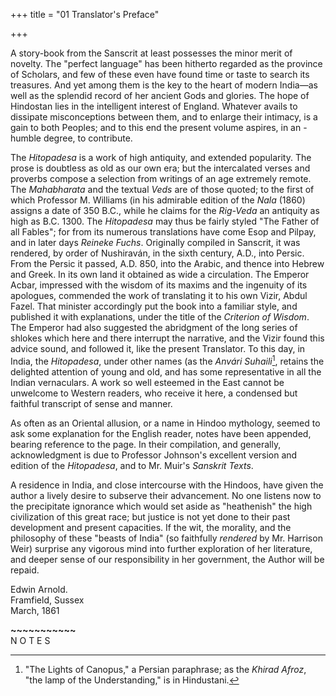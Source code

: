 +++
title = "01 Translator's Preface"

+++

A story-book from the Sanscrit at least possesses the minor merit of novelty. The "perfect language" has been hitherto regarded as the province of Scholars, and few of these even have found time or taste to search its treasures. And yet among them is the key to the heart of modern India—as well as the splendid record of her ancient Gods and glories. The hope of Hindostan lies in the intelligent interest of England. Whatever avails to dissipate misconceptions between them, and to enlarge their intimacy, is a gain to both Peoples; and to this end the present volume aspires, in an -humble degree, to contribute.
>
The _Hitopadesa_ is a work of high antiquity, and extended popularity. The prose is doubtless as old as our own era; but the intercalated verses and proverbs compose a selection from writings of an age extremely remote. The _Mahabharata_ and the textual _Veds_ are of those quoted; to the first of which Professor M. Williams (in his admirable edition of the _Nala_ (1860) assigns a date of 350 B.C., while he claims for the _Rig-Veda_ an antiquity as high as B.C. 1300. The _Hitopadesa_ may thus be fairly styled "The Father of all Fables"; for from its numerous translations have come Esop and Pilpay, and in later days _Reineke Fuchs_. Originally compiled in Sanscrit, it was rendered, by order of Nushiraván, in the sixth century, A.D., into Persic. From the Persic it passed, A.D. 850, into the Arabic, and thence into Hebrew and Greek. In its own land it obtained as wide a circulation. The Emperor Acbar, impressed with the wisdom of its maxims and the ingenuity of its apologues, commended the work of translating it to his own Vizir, Abdul Fazel. That minister accordingly put the book into a familiar style, and published it with explanations, under the title of the _Criterion of Wisdom_. The Emperor had also suggested the abridgment of the long series of shlokes which here and there interrupt the narrative, and the Vizir found this advice sound, and followed it, like the present Translator. To this day, in India, the _Hitopadesa_, under other names (as the _Anvári Suhaili_[^1], retains the delighted attention of young and old, and has some representative in all the Indian vernaculars. A work so well esteemed in the East cannot be unwelcome to Western readers, who receive it here, a condensed but faithful transcript of sense and manner.
>
As often as an Oriental allusion, or a name in Hindoo mythology, seemed to ask some explanation for the English reader, notes have been appended, bearing reference to the page. In their compilation, and generally, acknowledgment is due to Professor Johnson's excellent version and edition of the _Hitopadesa_, and to Mr. Muir's _Sanskrit Texts_.
>
A residence in India, and close intercourse with the Hindoos, have given the author a lively desire to subserve their advancement. No one listens now to the precipitate ignorance which would set aside as "heathenish" the high civilization of this great race; but justice is not yet done to their past development and present capacities. If the wit, the morality, and the philosophy of these "beasts of India" (so faithfully _rendered_ by Mr. Harrison Weir) surprise any vigorous mind into further exploration of her literature, and deeper sense of our responsibility in her government, the Author will be repaid.
>
Edwin Arnold.  
Framfield, Sussex  
March, 1861

**~~~~~~~~~~~**  
N O T E S

[^1]: "The Lights of Canopus," a Persian paraphrase; as the _Khirad Afroz_, "the lamp of the Understanding," is in Hindustani.
